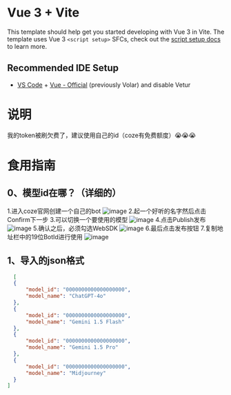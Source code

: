 # Vue 3 + Vite

This template should help get you started developing with Vue 3 in Vite. The template uses Vue 3 `<script setup>` SFCs, check out the [script setup docs](https://v3.vuejs.org/api/sfc-script-setup.html#sfc-script-setup) to learn more.

## Recommended IDE Setup

- [VS Code](https://code.visualstudio.com/) + [Vue - Official](https://marketplace.visualstudio.com/items?itemName=Vue.volar) (previously Volar) and disable Vetur

# 说明

我的token被刷欠费了，建议使用自己的id（coze有免费额度）😭😭😭

# 食用指南

## 0、模型id在哪？（详细的）
  1.进入coze官网创建一个自己的bot
  ![image](https://github.com/haoxiang6436/coze-chat/assets/91372056/fac67c0e-271c-4c35-afaf-c9ab6db60972)
  2.起一个好听的名字然后点击Confirm下一步
  3.可以切换一个要使用的模型
  ![image](https://github.com/haoxiang6436/coze-chat/assets/91372056/247cda4d-7f21-416b-8d85-884cab3bdae6)
  4.点击Publish发布
  ![image](https://github.com/haoxiang6436/coze-chat/assets/91372056/742ed911-43f2-4f57-9408-425dff54d3f5)
  5.确认之后，必须勾选WebSDK
  ![image](https://github.com/haoxiang6436/coze-chat/assets/91372056/dccaca18-cd4a-406c-a0a9-96d688fd24ae)
  6.最后点击发布按钮
  7.复制地址栏中的19位BotId进行使用
  ![image](https://github.com/haoxiang6436/coze-chat/assets/91372056/4ae55788-9232-4ac5-a6b1-f43e86e7f5ef)



## 1、导入的json格式
```json
  [
  {
      "model_id": "0000000000000000000",
      "model_name": "ChatGPT-4o"
  },
  {
      "model_id": "0000000000000000000",
      "model_name": "Gemini 1.5 Flash"
  },
  {
      "model_id": "0000000000000000000",
      "model_name": "Gemini 1.5 Pro"
  },
  {
      "model_id": "0000000000000000000",
      "model_name": "Midjourney"
  }
]
```

